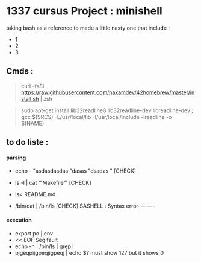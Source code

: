 # 1337 cursus Project : minishell 
taking bash as a reference to made a little nasty one that include : 
- 1 
- 2
- 3

## Cmds :

> curl -fsSL https://raw.githubusercontent.com/hakamdev/42homebrew/master/install.sh | zsh

> sudo apt-get install lib32readline8 lib32readline-dev libreadline-dev ; gcc $(SRCS) -L/usr/local/lib -I/usr/local/include -lreadline -o $(NAME) 

## to do liste  : 

#### parsing
- echo -   "asdasdasdas "dasas "dsadas "                                        [CHECK]
- ls -l | cat '"Makefile"'                                                      [CHECK]
- ls< README.md 

- /bin/cat | /bin/ls                                                            [CHECK]
SASHELL : Syntax error-------

#### execution

- export po | env
- << EOF      Seg fault
- echo -n | /bin/ls | grep l
- pjgeqpijgpeqjigpeqj | echo $?   must show 127 but it shows 0
